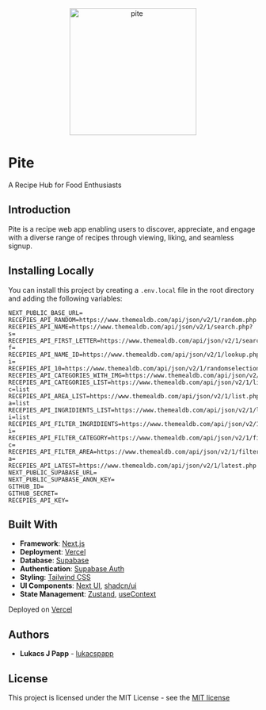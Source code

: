 <div align="center">
  <a href="https://shade.dragi.me">
    <img height="256" alt="pite" src="https://pite.lukacsjpapp.com/android-chrome-192x192.png">
  </a>
</div>

# Pite

A Recipe Hub for Food Enthusiasts

## Introduction

Pite is a recipe web app enabling users to discover, appreciate, and engage with a diverse range of recipes through viewing, liking, and seamless signup.


## Installing Locally

You can install this project by creating a `.env.local` file in the root directory and adding the following variables:

```
NEXT_PUBLIC_BASE_URL=
RECEPIES_API_RANDOM=https://www.themealdb.com/api/json/v2/1/random.php
RECEPIES_API_NAME=https://www.themealdb.com/api/json/v2/1/search.php?s=
RECEPIES_API_FIRST_LETTER=https://www.themealdb.com/api/json/v2/1/search.php?f=
RECEPIES_API_NAME_ID=https://www.themealdb.com/api/json/v2/1/lookup.php?i=
RECEPIES_API_10=https://www.themealdb.com/api/json/v2/1/randomselection.php
RECEPIES_API_CATEGORIES_WITH_IMG=https://www.themealdb.com/api/json/v2/1/categories.php
RECEPIES_API_CATEGORIES_LIST=https://www.themealdb.com/api/json/v2/1/list.php?c=list
RECEPIES_API_AREA_LIST=https://www.themealdb.com/api/json/v2/1/list.php?a=list
RECEPIES_API_INGRIDIENTS_LIST=https://www.themealdb.com/api/json/v2/1/list.php?i=list
RECEPIES_API_FILTER_INGRIDIENTS=https://www.themealdb.com/api/json/v2/1/filter.php?i=
RECEPIES_API_FILTER_CATEGORY=https://www.themealdb.com/api/json/v2/1/filter.php?c=
RECEPIES_API_FILTER_AREA=https://www.themealdb.com/api/json/v2/1/filter.php?a=
RECEPIES_API_LATEST=https://www.themealdb.com/api/json/v2/1/latest.php
NEXT_PUBLIC_SUPABASE_URL=
NEXT_PUBLIC_SUPABASE_ANON_KEY=
GITHUB_ID=
GITHUB_SECRET=
RECEPIES_API_KEY=

```


## Built With

- **Framework**: [Next.js](https://nextjs.org/)
- **Deployment**: [Vercel](https://vercel.com)
- **Database**: [Supabase](https://supabase.io/)
- **Authentication**: [Supabase Auth](https://supabase.io/docs/guides/auth)
- **Styling**: [Tailwind CSS](https://tailwindcss.com/)
- **UI Components**: [Next UI](https://nextui.org/), [shadcn/ui](https://ui.shadcn.com/)
- **State Management**: [Zustand](https://zustanddemo.pmnd.rs/), [useContext](https://react.dev/reference/react/useContext)

Deployed on [Vercel](https://vercel.com/)


## Authors



* **Lukacs J Papp** - [lukacspapp](
  https://github.com/lukacspapp)

## License

This project is licensed under the MIT License - see the [MIT license](https://github.com/lukacspapp/recepies/blob/main/LICENSE)
